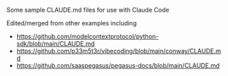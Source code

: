 Some sample CLAUDE.md files for use with Claude Code

Edited/merged from other examples including

* https://github.com/modelcontextprotocol/python-sdk/blob/main/CLAUDE.md
* https://github.com/p33m5t3r/vibecoding/blob/main/conway/CLAUDE.md
* https://github.com/saaspegasus/pegasus-docs/blob/main/CLAUDE.md

